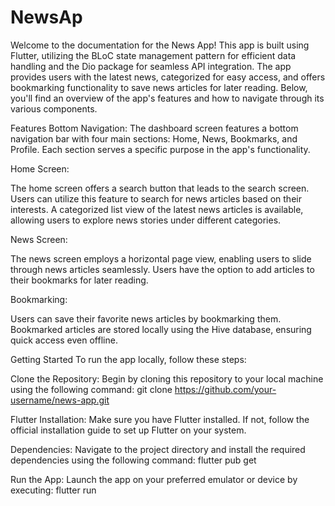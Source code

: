 # NewsAp

Welcome to the documentation for the News App! This app is built using Flutter, utilizing the BLoC state management pattern for efficient data handling and the Dio package for seamless API integration. The app provides users with the latest news, categorized for easy access, and offers bookmarking functionality to save news articles for later reading. Below, you'll find an overview of the app's features and how to navigate through its various components.

Features
Bottom Navigation: The dashboard screen features a bottom navigation bar with four main sections: Home, News, Bookmarks, and Profile. Each section serves a specific purpose in the app's functionality.

Home Screen:

The home screen offers a search button that leads to the search screen. Users can utilize this feature to search for news articles based on their interests.
A categorized list view of the latest news articles is available, allowing users to explore news stories under different categories.

News Screen:

The news screen employs a horizontal page view, enabling users to slide through news articles seamlessly.
Users have the option to add articles to their bookmarks for later reading.

Bookmarking:

Users can save their favorite news articles by bookmarking them.
Bookmarked articles are stored locally using the Hive database, ensuring quick access even offline.

Getting Started
To run the app locally, follow these steps:

Clone the Repository: Begin by cloning this repository to your local machine using the following command:
git clone https://github.com/your-username/news-app.git


Flutter Installation: Make sure you have Flutter installed. If not, follow the official installation guide to set up Flutter on your system.

Dependencies: Navigate to the project directory and install the required dependencies using the following command:
flutter pub get

Run the App: Launch the app on your preferred emulator or device by executing:
flutter run
